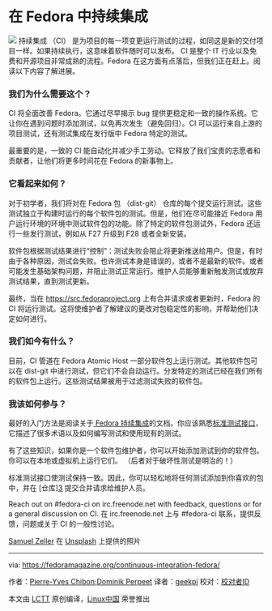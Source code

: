 在 Fedora 中持续集成
======

![](https://fedoramagazine.org/wp-content/uploads/2017/07/ci-mar2018-945x400.jpg)
持续集成 （CI） 是为项目的每一项变更运行测试的过程，如同这是新的交付项目一样。如果持续执行，这意味着软件随时可以发布。 CI 是整个 IT 行业以及免费和开源项目非常成熟的流程。Fedora 在这方面有点落后，但我们正在赶上。阅读以下内容了解进展。

### 我们为什么需要这个？

CI 将全面改善 Fedora。它通过尽早揭示 bug 提供更稳定和一致的操作系统。它让你在遇到问题时添加测试，以免再次发生（避免回归）。CI 可以运行来自上游的项目测试，还有测试集成在发行版中 Fedora 特定的测试。

最重要的是，一致的 CI 能自动化并减少手工劳动。它释放了我们宝贵的志愿者和贡献者，让他们将更多时间花在 Fedora 的新事物上。

### 它看起来如何？

对于初学者，我们将对在 Fedora 包 （dist-git） 仓库的每个提交运行测试。这些测试独立于构建时运行的每个软件包的测试。但是，他们在尽可能接近 Fedora 用户运行环境的环境中测试软件包的功能。除了特定的软件包测试外，Fedora 还运行一些发行测试，例如从 F27 升级到 F28 或者全新安装。

软件包根据测试结果进行“控制”：测试失败会阻止将更新推送给用户。但是，有时由于各种原因，测试会失败。也许测试本身是错误的，或者不是最新的软件。或者可能发生基础架构问题，并阻止测试正常运行。维护人员能够重新触发测试或放弃测试结果，直到测试更新。

最终，当在 <https://src.fedoraproject.org> 上有合并请求或者更新时，Fedora 的 CI 将运行测试。这将使维护者了解建议的更改对包稳定性的影响，并帮助他们决定如何进行。

### 我们如今有什么？

目前，CI 管道在 Fedora Atomic Host 一部分软件包上运行测试。其他软件包可以在 dist-git 中进行测试，但它们不会自动运行。分发特定的测试已经在我们所有的软件包上运行。这些测试结果被用于过滤测试失败的软件包。

### 我该如何参与？

最好的入门方法是阅读关于[ Fedora 持续集成][1]的文档。你应该熟悉[标准测试接口][2]，它描述了很多术语以及如何编写测试和使用现有的测试。

有了这些知识，如果你是一个软件包维护者，你可以开始添加测试到你的软件包。你可以在本地或虚拟机上运行它们。 （后者对于破坏性测试是明治的！）

标准测试接口使测试保持一致。因此，你可以轻松地将任何测试添加到你喜欢的包中，并在 [仓库]​​[3] 提交合并请求给维护人员。

Reach out on #fedora-ci on irc.freenode.net with feedback, questions or for a general discussion on CI.
在 irc.freenode.net 上与 #fedora-ci 联系，提供反馈，问题或关于 CI 的一般性讨论。

[Samuel Zeller][4] 在  [Unsplash][5] 上提供的照片

--------------------------------------------------------------------------------

via: https://fedoramagazine.org/continuous-integration-fedora/

作者：[Pierre-Yves Chibon;Dominik Perpeet][a]
译者：[geekpi](https://github.com/geekpi)
校对：[校对者ID](https://github.com/校对者ID)

本文由 [LCTT](https://github.com/LCTT/TranslateProject) 原创编译，[Linux中国](https://linux.cn/) 荣誉推出

[a]:https://fedoramagazine.org
[1]:http://fedoraproject.org/wiki/CI
[2]:http://fedoraproject.org/wiki/CI/Standard_Test_Interface
[3]:https://src.fedoraproject.org
[4]:https://unsplash.com/photos/77oXlGwwOw0?utm_source=unsplash&utm_medium=referral&utm_content=creditCopyText
[5]:https://unsplash.com/search/photos/factory-line?utm_source=unsplash&utm_medium=referral&utm_content=creditCopyText
